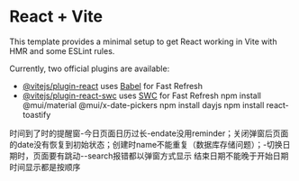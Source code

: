 # React + Vite

This template provides a minimal setup to get React working in Vite with HMR and some ESLint rules.

Currently, two official plugins are available:

- [@vitejs/plugin-react](https://github.com/vitejs/vite-plugin-react/blob/main/packages/plugin-react/README.md) uses [Babel](https://babeljs.io/) for Fast Refresh
- [@vitejs/plugin-react-swc](https://github.com/vitejs/vite-plugin-react-swc) uses [SWC](https://swc.rs/) for Fast Refresh
npm install @mui/material @mui/x-date-pickers
npm install dayjs
npm install react-toastify

时间到了时的提醒窗-今日页面日历过长-endate没用reminder；关闭弹窗后页面的date没有恢复到初始状态；创建时name不能重复（数据库存储问题）；-切换日期时，页面要有跳动--search报错都以弹窗方式显示
结束日期不能晚于开始日期
时间显示都是按顺序